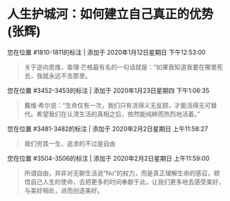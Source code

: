# 人生护城河：如何建立自己真正的优势 (张辉)

您在位置 #1810-1811的标注 | 添加于 2020年1月12日星期日 下午12:53:00

>关于逆向思维，查理·芒格最有名的一句话就是：“如果我知道我要在哪里死去，我就永远不去那里。

您在位置 #3452-3453的标注 | 添加于 2020年1月23日星期四 下午1:06:35

>戴维·希尔说：“生命仅有一次，我们只有活得义无反顾，才能活得无可替代。希望我们在认清生活的真相之后，依然能纯粹而热烈地活着。”

您在位置 #3481-3482的标注 | 添加于 2020年2月2日星期日 上午11:58:27

>我们穷其一生，追求的不过是自由

您在位置 #3504-3506的标注 | 添加于 2020年2月2日星期日 上午11:59:00

>所谓自由，并非对无聊生活说“No”的权力，而是真正理解生命的感召，顿悟自己人生的使命，去把更多的时间奉献于此，让我们更多地去感受美好，与美好相处，进而创造美好。